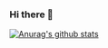 ### Hi there 👋

[![Anurag's github stats](https://github-readme-stats.vercel.app/api?username=shawshuai)](https://github.com/anuraghazra/github-readme-stats)
